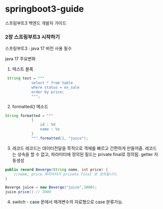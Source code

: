 # springboot3-guide
스프링부트3 백엔드 개발자 가이드


### 2장 스프링부트3 시작하기
스프링부트3 : java 17 버전 사용 필수

java 17 주요변화 
1. 텍스트 블록
```java
 String test = """
            select * from table
            where status = on_sale
            order by price;
            """;
```
2. formatted() 메소드
```java
String formatted = """
            {
                id : %d
                name : %s
            }
            """.formatted(2, "juice");
```
3. 레코드
레코드는 데이터전달을 목적으로 객체를 빠르고 간편하게 만들어줌.
레코드는 상속을 할 수 없고, 파라미터에 정의된 필드는 private final로 정의됨. getter 자동생성
```java 
public record Beverge(String name, int price) {
    //name, price 파라미터가 private final 로 정의됩니다.
}

Beverge juice = new Beverge("juice",3000);
juice.price() // 3000 
```
4. switch - case 문에서 매개변수의 자료형으로 case 분류가능.






   
